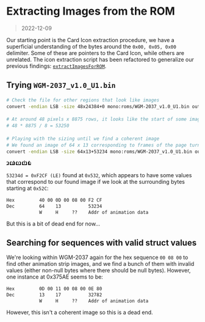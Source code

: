 # Extracting Images from the ROM

> 2022-12-09

Our starting point is the Card Icon extraction procedure, we have a superficial understanding of the bytes around the `0x00, 0x05, 0x00` delimiter. Some of these are pointers to the Card Icon, while others are unrelated. The icon extraction script has been refactored to generalize our previous findings: [`extractImagesForROM`](../utils/extractImagesForROM.js).

## Trying `WGM-2037_v1.0_U1.bin`

```bash
# Check the file for other regions that look like images
convert -endian LSB -size 48x24384+0 mono:roms/WGM-2037_v1.0_U1.bin out.png

# At around 48 pixels x 8875 rows, it looks like the start of some image frames for a book page turning animation
# 48 * 8875 / 8 = 53250

# Playing with the sizing until we find a coherent image
# We found an image of 64 x 13 corresponding to frames of the page turning animation
convert -endian LSB -size 64x13+53234 mono:roms/WGM-2037_v1.0_U1.bin out.png
```

<img src="../../photos/WGM-2037/book-page-turning-animation.png">

`53234d = 0xF2CF (LE)` found at `0x532`, which appears to have some values that correspond to our found image if we look at the surrounding bytes starting at `0x52C`:

```
Hex         40 00 0D 00 08 00 F2 CF
Dec         64    13          53234
            W     H     ??    Addr of animation data
```

But this is a bit of dead end for now...

## Searching for sequences with valid struct values

We're looking within WGM-2037 again for the hex sequence `00 08 00` to find other animation strip images, and we find a bunch of them with invalid values (either non-null bytes where there should be null bytes). However, one instance at 0x375AE seems to be:

```
Hex         0D 00 11 00 08 00 0E 80
Dec         13    17          32782
            W     H     ??    Addr of animation data
```

However, this isn't a coherent image so this is a dead end.


